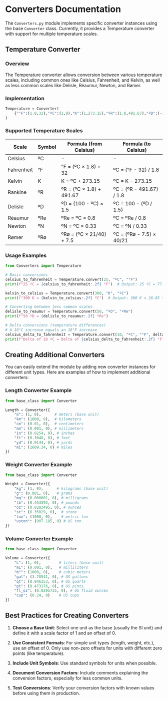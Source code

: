 # Converters Documentation

The `Converters.py` module implements specific converter instances using the base `Converter` class. Currently, it provides a Temperature converter with support for multiple temperature scales.

## Temperature Converter

### Overview

The Temperature converter allows conversion between various temperature scales, including common ones like Celsius, Fahrenheit, and Kelvin, as well as less common scales like Delisle, Réaumur, Newton, and Rømer.

### Implementation

```python
Temperature = Converter(
    {"°F":(1.8,32),"ºC":(1,0),"K":(1,273.15),"ºR":(1.8,491.67),"ºD":(-1.5,150),"ºRe":(0.8,0),"ºN":(0.33,0),"ºRø":(21/40,7.5)}
)
```

### Supported Temperature Scales

| Scale | Symbol | Formula (from Celsius) | Formula (to Celsius) |
|-------|--------|------------------------|----------------------|
| Celsius | ºC | - | - |
| Fahrenheit | °F | °F = (ºC × 1.8) + 32 | ºC = (°F - 32) / 1.8 |
| Kelvin | K | K = ºC + 273.15 | ºC = K - 273.15 |
| Rankine | ºR | ºR = (ºC × 1.8) + 491.67 | ºC = (ºR - 491.67) / 1.8 |
| Delisle | ºD | ºD = (100 - ºC) × 1.5 | ºC = 100 - (ºD / 1.5) |
| Réaumur | ºRe | ºRe = ºC × 0.8 | ºC = ºRe / 0.8 |
| Newton | ºN | ºN = ºC × 0.33 | ºC = ºN / 0.33 |
| Rømer | ºRø | ºRø = (ºC × 21/40) + 7.5 | ºC = (ºRø - 7.5) × 40/21 |

### Usage Examples

```python
from Converters import Temperature

# Basic conversions
celsius_to_fahrenheit = Temperature.convert(25, "ºC", "°F")
print(f"25 ºC = {celsius_to_fahrenheit:.2f} °F")  # Output: 25 ºC = 77.00 °F

kelvin_to_celsius = Temperature.convert(300, "K", "ºC")
print(f"300 K = {kelvin_to_celsius:.2f} ºC")  # Output: 300 K = 26.85 ºC

# Converting between less common scales
delisle_to_reaumur = Temperature.convert(50, "ºD", "ºRe")
print(f"50 ºD = {delisle_to_reaumur:.2f} ºRe")

# Delta conversions (temperature differences)
# A 10°C increase equals an 18°F increase
celsius_delta_to_fahrenheit = Temperature.convert(10, "ºC", "°F", delta=True)
print(f"Delta of 10 ºC = Delta of {celsius_delta_to_fahrenheit:.2f} °F")
```

## Creating Additional Converters

You can easily extend the module by adding new converter instances for different unit types. Here are examples of how to implement additional converters:

### Length Converter Example

```python
from base_class import Converter

Length = Converter({
    "m": (1, 0),      # meters (base unit)
    "km": (1000, 0),  # kilometers
    "cm": (0.01, 0),  # centimeters
    "mm": (0.001, 0), # millimeters
    "in": (0.0254, 0), # inches
    "ft": (0.3048, 0), # feet
    "yd": (0.9144, 0), # yards
    "mi": (1609.34, 0) # miles
})
```

### Weight Converter Example

```python
from base_class import Converter

Weight = Converter({
    "kg": (1, 0),      # kilograms (base unit)
    "g": (0.001, 0),   # grams
    "mg": (0.000001, 0), # milligrams
    "lb": (0.453592, 0), # pounds
    "oz": (0.0283495, 0), # ounces
    "st": (6.35029, 0),  # stone
    "ton": (1000, 0),    # metric ton
    "uston": (907.185, 0) # US ton
})
```

### Volume Converter Example

```python
from base_class import Converter

Volume = Converter({
    "L": (1, 0),        # liters (base unit)
    "mL": (0.001, 0),   # milliliters
    "m³": (1000, 0),    # cubic meters
    "gal": (3.78541, 0), # US gallons
    "qt": (0.946353, 0), # US quarts
    "pt": (0.473176, 0), # US pints
    "fl_oz": (0.0295735, 0), # US fluid ounces
    "cup": (0.24, 0)    # US cups
})
```

## Best Practices for Creating Converters

1. **Choose a Base Unit**: Select one unit as the base (usually the SI unit) and define it with a scale factor of 1 and an offset of 0.

2. **Use Consistent Formats**: For simple unit types (length, weight, etc.), use an offset of 0. Only use non-zero offsets for units with different zero points (like temperature).

3. **Include Unit Symbols**: Use standard symbols for units when possible.

4. **Document Conversion Factors**: Include comments explaining the conversion factors, especially for less common units.

5. **Test Conversions**: Verify your conversion factors with known values before using them in production.